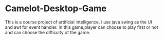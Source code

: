 # Camelot-Desktop-Game
This is a course project of artificial intelligence. I use java swing as the UI and awt for event handler.
In this game,player can choose to play first or not and can choose the difficulty of the game.
